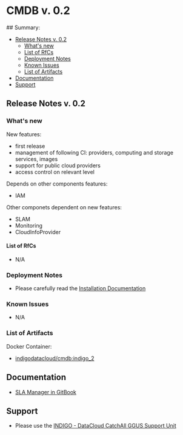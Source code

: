 # CMDB v. 0.2

## Summary:

* [Release Notes v. 0.2](#id1)
  * [What's new](#id2)
  * [List of RfCs](#id3)
  * [Deployment Notes](#id4)
  * [Known Issues](#id5)
  * [List of Artifacts](#id7)
* [Documentation](#id6)
* [Support](#id8)


<a id="id1"></a>
## Release Notes v. 0.2

<a id="id2"></a>
### What's new
New features:
* first release
* management of following CI: providers, computing and storage services, images
* support for public cloud providers
* access control on relevant level

Depends on other components features:
* IAM

Other componets dependent on new features:
* SLAM
* Monitoring
* CloudInfoProvider



<a id="id3"></a>
#### List of RfCs 

* N/A

<a id="id4"></a>
### Deployment Notes

* Please carefully read the [Installation Documentation](https://indigo-dc.gitbooks.io/cmdb/content/)

<a id="id5"></a>
### Known Issues

* N/A

<a id="id7"></a>
### List of Artifacts

Docker Container:
* [indigodatacloud/cmdb:indigo_2](https://hub.docker.com/r/indigodatacloud/cmdb/tags/)

<a id="id6"></a>
## Documentation

* [SLA Manager in GitBook](https://indigo-dc.gitbooks.io/cmdb/content/)


<a id="id8"></a>
## Support

* Please use the [INDIGO - DataCloud CatchAll GGUS Support Unit](https://wiki.egi.eu/wiki/GGUS:INDIGO_DataCloud_Catch-all_FAQ)
